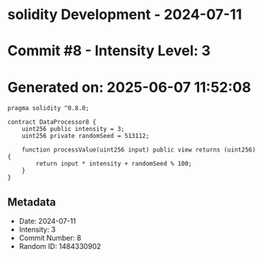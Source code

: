 ﻿# solidity Development - 2024-07-11
# Commit #8 - Intensity Level: 3
# Generated on: 2025-06-07 11:52:08
```solidity
pragma solidity ^0.8.0;

contract DataProcessor8 {
    uint256 public intensity = 3;
    uint256 private randomSeed = 513112;

    function processValue(uint256 input) public view returns (uint256) {
        return input * intensity + randomSeed % 100;
    }
}
```
## Metadata
- Date: 2024-07-11
- Intensity: 3
- Commit Number: 8
- Random ID: 1484330902
